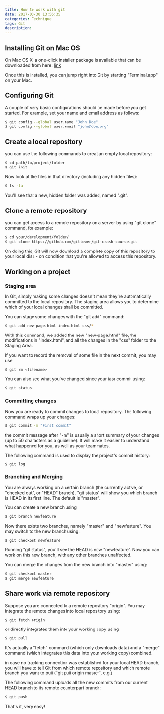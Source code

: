 ```yaml
---
title: How to work with git
date: 2017-03-30 13:56:35
categories: Technique
tags: Git
description:
---
```



## Installing Git on Mac OS
On Mac OS X, a one-click installer package is available that can be downloaded from here: 
[link](https://code.google.com/p/git-osx-installer/downloads/list?can=3)

Once this is installed, you can jump right into Git by starting "Terminal.app" on your Mac.

## Configuring Git
A couple of very basic configurations should be made before you get started. For example, set your name and email address as follows:

```bash
$ git config --global user.name "John Doe"
$ git config --global user.email "john@doe.org"
```

## Create a local repository
you can use the following commands to creat an empty local repository:

```bash
$ cd path/to/project/folder
$ git init
```
    
Now look at the files in that directory (including any hidden files):

```bash
$ ls -la
```
    
You'll see that a new, hidden folder was added, named ".git". 

## Clone a remote repository
you can get access to a remote repository on a server by using "git clone" command, for example:

```bash
$ cd your/development/folder/
$ git clone https://github.com/gittower/git-crash-course.git
```

On doing this, Git will now download a complete copy of this repository to your local disk - on condition that you're allowed to access this repository.

## Working on a project

### Staging area 
In Git, simply making some changes doesn't mean they're automatically committed to the local repository. The staging area allows you to determine which of your local changes shall be committed. 

You can stage some changes with the "git add" command:

```bash
$ git add new-page.html index.html css/*
```

With this command, we added the new "new-page.html" file, the modifications in "index.html", and all the changes in the "css" folder to the Staging Area.  

If you want to record the removal of some file in the next commit, you may use

```bash
$ git rm <filename>
```

You can also see what you've changed since your last commit using:

```bash
$ git status
```

### Committing changes    
Now you are ready to commit changes to local repository. The following command wraps up your changes:

```bash
$ git commit -m "First commit"
```
    
the commit message after "-m" is usually a short summary of your changes (up to 50 characters as a guideline). It will make it easier to understand what happened for you, as well as your teammates.
  
The following command is used to display the project's commit history:

    $ git log  

### Branching and Merging  
You are always working on a certain branch (the currently active, or "checked out", or "HEAD" branch). "git status"
will show you which branch is HEAD in its first line. The default is "master".

You can create a new branch using 

```bash
$ git branch newfeature
```

Now there exists two branches, namely "master" and "newfeature". You may switch to the new branch using:

```bash
$ git checkout newfeature
```

Running "git status", you'll see the HEAD is now "newfeature". Now you can work on this new branch, with
any other branches unaffected. 

You can merge the changes from the new branch into "master" using:

```bash
$ git checkout master
$ git merge newfeature
```
  
## Share work via remote repository 
Suppose you are connected to a remote repository "origin". You may integrate the remote changes into local repository using:

```bash
$ git fetch origin
```
    
or directly integrates them into your working copy using

```bash
$ git pull
```
    
It's actually a "fetch" command (which only downloads data) and a "merge" command (which integrates this data into your working copy) combined.

in case no tracking connection was established for your local HEAD branch, you will have to tell Git from which remote repository and which remote branch you want to pull ("git pull origin master", e.g.)

The following command uploads all the new commits from our current HEAD branch to its remote counterpart branch:

```bash
$ git push
```

That's it, very easy!